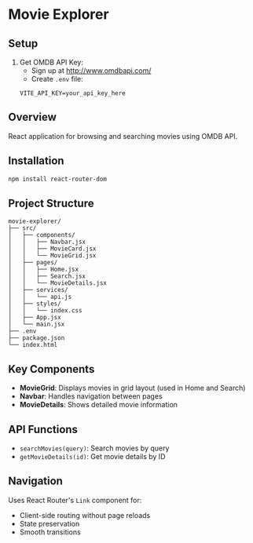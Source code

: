 # Movie Explorer

## Setup

1. Get OMDB API Key:
   - Sign up at http://www.omdbapi.com/
   - Create `.env` file:
   ```
   VITE_API_KEY=your_api_key_here
   ```

## Overview
React application for browsing and searching movies using OMDB API.

## Installation
```bash
npm install react-router-dom
```

## Project Structure
```
movie-explorer/
├── src/
│   ├── components/
│   │   ├── Navbar.jsx
│   │   ├── MovieCard.jsx
│   │   └── MovieGrid.jsx
│   ├── pages/
│   │   ├── Home.jsx
│   │   ├── Search.jsx 
│   │   └── MovieDetails.jsx
│   ├── services/
│   │   └── api.js
│   ├── styles/
│   │   └── index.css
│   ├── App.jsx
│   └── main.jsx
├── .env
├── package.json
└── index.html
```

## Key Components
- **MovieGrid**: Displays movies in grid layout (used in Home and Search)
- **Navbar**: Handles navigation between pages
- **MovieDetails**: Shows detailed movie information

## API Functions
- `searchMovies(query)`: Search movies by query
- `getMovieDetails(id)`: Get movie details by ID

## Navigation
Uses React Router's `Link` component for:
- Client-side routing without page reloads
- State preservation
- Smooth transitions


